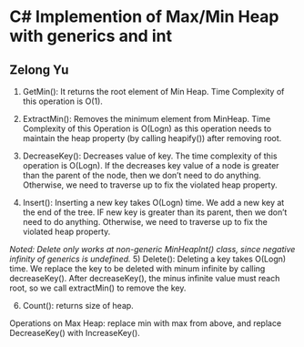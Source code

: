 # C# Implemention of Max/Min Heap with generics and int
## Zelong Yu


1) GetMin(): It returns the root element of Min Heap. Time Complexity of this operation is O(1).

2) ExtractMin(): Removes the minimum element from MinHeap. Time Complexity of this Operation is O(Logn) as this operation needs to maintain the heap property (by calling heapify()) after removing root.

3) DecreaseKey(): Decreases value of key. The time complexity of this operation is O(Logn). If the decreases key value of a node is greater than the parent of the node, then we don’t need to do anything. Otherwise, we need to traverse up to fix the violated heap property.

4) Insert(): Inserting a new key takes O(Logn) time. We add a new key at the end of the tree. IF new key is greater than its parent, then we don’t need to do anything. Otherwise, we need to traverse up to fix the violated heap property.

*Noted: Delete only works at non-generic MinHeapInt() class, since negative infinity of generics<T> is undefined.*
5) Delete(): Deleting a key takes O(Logn) time. We replace the key to be deleted with minum infinite by calling decreaseKey(). After decreaseKey(), the minus infinite value must reach root, so we call extractMin() to remove the key.
  
6) Count(): returns size of heap.

Operations on Max Heap: replace min with max from above, and replace DecreaseKey() with IncreaseKey().
